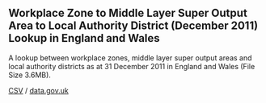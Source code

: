 ## Workplace Zone to Middle Layer Super Output Area to Local Authority District (December 2011) Lookup in England and Wales

A lookup between workplace zones, middle layer super output areas and local authority districts as at 31 December 2011 in England and Wales (File Size 3.6MB).

[CSV](csv/206.csv) / [data.gov.uk](https://data.gov.uk/dataset/61fc9c81-03c7-4c3d-a952-6c450eb6f50c/workplace-zone-to-middle-layer-super-output-area-to-local-authority-district-december-2011-lookup-in-england-and-wales)


